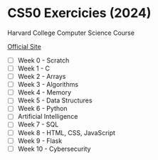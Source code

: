 # CS50 Exercicies (2024)

Harvard College Computer Science Course

[Official Site](https://cs50.harvard.edu/x/2024)

- [ ] Week 0 - Scratch
- [ ] Week 1 - C
- [ ] Week 2 - Arrays
- [ ] Week 3 - Algorithms
- [ ] Week 4 - Memory
- [ ] Week 5 - Data Structures
- [ ] Week 6 - Python
- [ ] Artificial Intelligence
- [ ] Week 7 - SQL
- [ ] Week 8 - HTML, CSS, JavaScript
- [ ] Week 9 - Flask
- [ ] Week 10 - Cybersecurity
